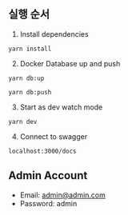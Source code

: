 ## 실행 순서

1. Install dependencies

```
yarn install
```

2. Docker Database up and push

```
yarn db:up

yarn db:push
```

3. Start as dev watch mode

```
yarn dev
```

4. Connect to swagger

```
localhost:3000/docs
```

## Admin Account

- Email: admin@admin.com
- Password: admin
